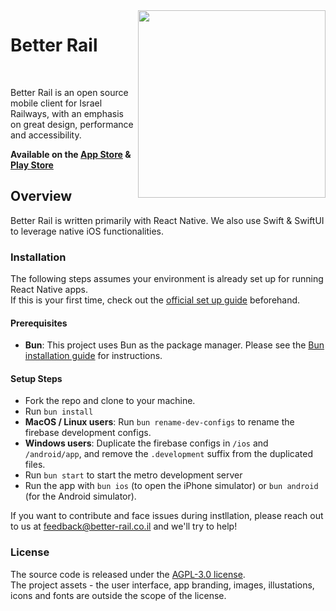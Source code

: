 <img src="https://better-rail.co.il/assets/images/iphone-screenshot@2x.png" width="300" align="right">

# Better Rail

<a href="https://github.com/guytepper/better-rail/blob/main/LICENSE"><img src="https://img.shields.io/badge/license-AGPL--3.0-brightgreen" alt="" /></a>&nbsp;<a href="https://x.com/better_rail"><img src="https://img.shields.io/twitter/follow/better_rail" alt="" /></a>

Better Rail is an open source mobile client for Israel Railways, with an emphasis on great design, performance and accessibility.

**Available on the [App Store](https://apps.apple.com/il/app/better-rail/id1562982976)</a> & [Play Store](https://play.google.com/store/apps/details?id=com.betterrail)**

## Overview

Better Rail is written primarily with React Native. We also use Swift & SwiftUI to leverage native iOS functionalities.

### Installation

The following steps assumes your environment is already set up for running React Native apps.  
If this is your first time, check out the [official set up guide](https://reactnative.dev/docs/environment-setup) beforehand.

#### Prerequisites

- **Bun**: This project uses Bun as the package manager. Please see the [Bun installation guide](https://bun.com/docs/installation) for instructions.

#### Setup Steps

- Fork the repo and clone to your machine.
- Run `bun install`
- **MacOS / Linux users**: Run `bun rename-dev-configs` to rename the firebase development configs.
- **Windows users**: Duplicate the firebase configs in `/ios` and `/android/app`, and remove the `.development` suffix from the duplicated files.
- Run `bun start` to start the metro development server
- Run the app with `bun ios` (to open the iPhone simulator) or `bun android` (for the Android simulator).

If you want to contribute and face issues during instllation, please reach out to us at feedback@better-rail.co.il and we'll try to help!

### License

The source code is released under the [AGPL-3.0 license](https://github.com/guytepper/better-rail/blob/main/LICENSE).  
The project assets - the user interface, app branding, images, illustations, icons and fonts are outside the scope of the license.

